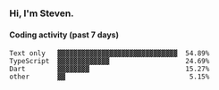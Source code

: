 ### Hi, I'm Steven.

#### Coding activity (past 7 days)
```
Text only   ▓▓▓▓▓▓▓▓▓▓▓▓▓▓▓▓▓▓▓▓▓▓▓▓▓▓▓▓▓▓  54.89%
TypeScript  ▓▓▓▓▓▓▓▓▓▓▓▓▓                   24.69%
Dart        ▓▓▓▓▓▓▓▓                        15.27%
other       ▓▓                               5.15%
```
